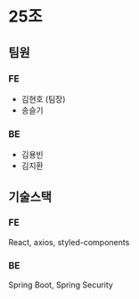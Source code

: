 # 25조

## 팀원

### FE
- 김현호 (팀장)
- 송슬기

### BE
- 김용빈
- 김지환

## 기술스택
### FE
React, axios, styled-components
### BE
Spring Boot, Spring Security

